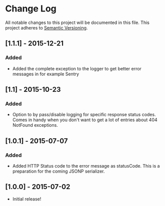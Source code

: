 # Change Log
All notable changes to this project will be documented in this file.
This project adheres to [Semantic Versioning](http://semver.org/).

## [1.1.1] - 2015-12-21
### Added
- Added the complete exception to the logger to get better error messages in for example Sentry

## [1.1] - 2015-10-23
### Added
- Option to by pass/disable logging for specific response status codes. Comes in handy when you don't want to get a lot of entries about 404 NotFound exceptions.

## [1.0.1] - 2015-07-07
### Added
- Added HTTP Status code to the error message as statusCode. This is a preparation for the coming JSONP serializer.

## [1.0.0] - 2015-07-02
- Initial release!
